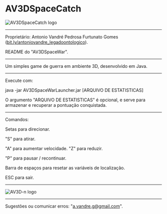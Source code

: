 # AV3DSpaceCatch
![AV3DSpaceCatch logo](https://antoniovandre2.github.io/AV3DSpaceWar/AV3DSpaceWar%20-%20Logo%20-%20200p.png)
____________________

Proprietário: Antonio Vandré Pedrosa Furtunato Gomes ([bit.ly/antoniovandre_legadoontologico](https://bit.ly/antoniovandre_legadoontologico)).

README do "AV3DSpaceWar".
____________________

Um simples game de guerra em ambiente 3D, desenvolvido em Java.
_____

Execute com:

java -jar AV3DSpaceWarLauncher.jar [ARQUIVO DE ESTATISTICAS]

O argumento "ARQUIVO DE ESTATISTICAS" é opcional, e serve para armazenar e recuperar a pontuação conquistada.
____________________

Comandos:

Setas para direcionar.

"S" para atirar.

"A" para aumentar velocidade. "Z" para reduzir.

"P" para pausar / recontinuar.

Barra de espaços para resetar as variáveis de localização.

ESC para sair.
____________________

![AV3D-n logo](https://antoniovandre2.github.io/AV3DSpaceCatch/Powered%20by%20AV3D-n%20engine%20-%20200p.png)
____________________

Sugestões ou comunicar erros: "a.vandre.g@gmail.com".
